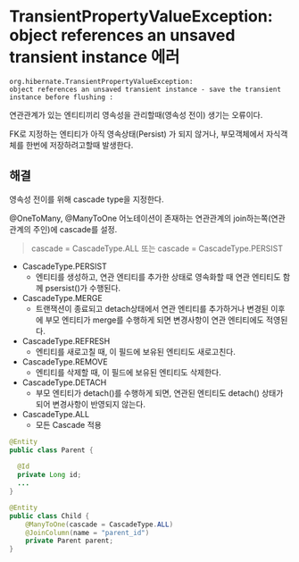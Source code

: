 

# TransientPropertyValueException: object references an unsaved transient instance 에러



```
org.hibernate.TransientPropertyValueException: 
object references an unsaved transient instance - save the transient instance before flushing : 
```



연관관계가 있는 엔티티끼리 영속성을 관리할때(영속성 전이) 생기는 오류이다.

FK로 지정하는 엔티티가 아직 영속상태(Persist) 가 되지 않거나,  부모객체에서 자식객체를 한번에 저장하려고할때 발생한다.



## 해결

영속성 전이를 위해 cascade type을 지정한다.   


@OneToMany, @ManyToOne 어노테이션이 존재하는 연관관계의  join하는쪽(연관관계의 주인)에 cascade를 설정.

> cascade = CascadeType.ALL 또는 cascade = CascadeType.PERSIST 

- CascadeType.PERSIST
  - 엔티티를 생성하고, 연관 엔티티를 추가한 상태로 영속화할 때 연관 엔티티도 함께 psersist()가 수행된다.
- CascadeType.MERGE
  - 트랜잭션이 종료되고 detach상태에서 연관 엔티티를 추가하거나 변경된 이후에 부모 엔티티가 merge를 수행하게 되면 변경사항이 연관 엔티티에도 적영된다.
- CascadeType.REFRESH
  - 엔티티를 새로고칠 때, 이 필드에 보유된 엔티티도 새로고친다.
- CascadeType.REMOVE
  - 엔티티를 삭제할 때, 이 필드에 보유된 엔티티도 삭제한다.
- CascadeType.DETACH
  - 부모 엔티티가 detach()를 수행하게 되면, 연관된 엔티티도 detach() 상태가 되어 변경사항이 반영되지 않는다.
- CascadeType.ALL
  - 모든 Cascade 적용



```java
@Entity
public class Parent {
  
  @Id
  private Long id; 
  ...
}

@Entity
public class Child {
    @ManyToOne(cascade = CascadeType.ALL)
    @JoinColumn(name = "parent_id")
    private Parent parent;
}
```

